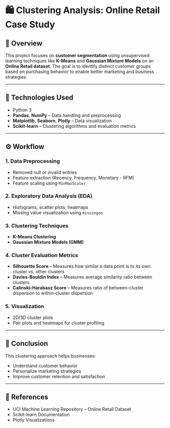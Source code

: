 # 🛍️ Clustering Analysis: Online Retail Case Study

## 📖 Overview

This project focuses on **customer segmentation** using unsupervised learning techniques like **K-Means** and **Gaussian Mixture Models** on an **Online Retail dataset**. The goal is to identify distinct customer groups based on purchasing behavior to enable better marketing and business strategies.

---

## 🧰 Technologies Used

- Python 3
- **Pandas**, **NumPy** – Data handling and preprocessing  
- **Matplotlib**, **Seaborn**, **Plotly** – Data visualization  
- **Scikit-learn** – Clustering algorithms and evaluation metrics 
---


## ⚙️ Workflow

### 1. Data Preprocessing

- Removed null or invalid entries  
- Feature extraction (Recency, Frequency, Monetary - RFM)  
- Feature scaling using `MinMaxScaler`

### 2. Exploratory Data Analysis (EDA)

- Histograms, scatter plots, heatmaps  
- Missing value visualization using `missingno`

### 3. Clustering Techniques

- **K-Means Clustering**  
- **Gaussian Mixture Models (GMM)**  

### 4. Cluster Evaluation Metrics

- **Silhouette Score** – Measures how similar a data point is to its own cluster vs. other clusters  
- **Davies-Bouldin Index** – Measures average similarity ratio between clusters  
- **Calinski-Harabasz Score** – Measures ratio of between-cluster dispersion to within-cluster dispersion

### 5. Visualization

- 2D/3D cluster plots  
- Pair plots and heatmaps for cluster profiling

---

## 📌 Conclusion

This clustering approach helps businesses:

- Understand customer behavior  
- Personalize marketing strategies  
- Improve customer retention and satisfaction

---

## 📎 References

- UCI Machine Learning Repository – Online Retail Dataset  
- Scikit-learn Documentation  
- Plotly Visualizations
